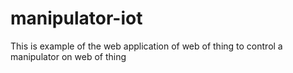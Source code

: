 # manipulator-iot
This is example of the web application of web of thing to control a manipulator on web of thing
